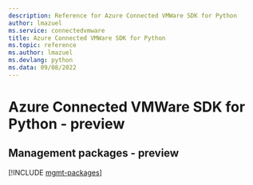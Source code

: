 ```yaml
---
description: Reference for Azure Connected VMWare SDK for Python
author: lmazuel
ms.service: connectedvmware
title: Azure Connected VMWare SDK for Python
ms.topic: reference
ms.author: lmazuel
ms.devlang: python
ms.data: 09/08/2022
---
```

# Azure Connected VMWare SDK for Python - preview

## Management packages - preview
[!INCLUDE [mgmt-packages](connected-vmware-mgmt-index.md)]